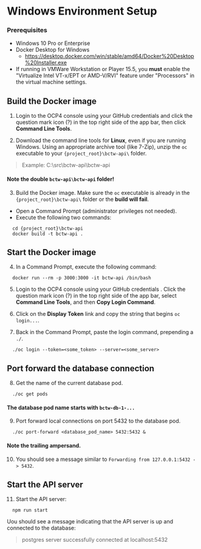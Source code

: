 # Windows Environment Setup #

### Prerequisites ###

- Windows 10 Pro or Enterprise
- Docker Desktop for Windows
  - https://desktop.docker.com/win/stable/amd64/Docker%20Desktop%20Installer.exe
- If running in VMWare Workstation or Player 15.5, you **must** enable the "Virtualize Intel VT-x/EPT or AMD-V/RVI" feature under "Processors" in the virtual machine settings.

## Build the Docker image

1. Login to the OCP4 console using your GitHub credentials and click the question mark icon (?) in the top right side of the app bar, then click **Command Line Tools**.
 
1. Download the command line tools for **Linux**, even if you are running Windows. Using an appropriate archive tool (like 7-Zip), unzip the `oc` executable to your `{project_root}\bctw-api\` folder.

> Example: C:\src\bctw-api\bctw-api

#### Note the double `bctw-api\bctw-api` folder! ####

3. Build the Docker image. Make sure the `oc` executable is already in the `{project_root}\bctw-api\` folder or the **build will fail**.
* Open a Command Prompt (administrator privileges not needed).
* Execute the following two commands:
```
  cd {project_root}\bctw-api
  docker build -t bctw-api .
```

## Start the Docker image

4. In a Command Prompt, execute the following command:
```
  docker run --rm -p 3000:3000 -it bctw-api /bin/bash
```
5. Login to the OCP4 console using your GitHub credentials . Click the question mark icon (?) in the top right side of the app bar, select **Command Line Tools**, and then **Copy Login Command**.

1. Click on the **Display Token** link and copy the string that begins `oc login...`.

1. Back in the Command Prompt, paste the login command, prepending a `./`.
```
  ./oc login --token=<some_token> --server=<some_server>
```

## Port forward the database connection

8. Get the name of the current database pod.
```
  ./oc get pods
```
#### The database pod name starts with `bctw-db-1-...` ####

9. Port forward local connections on port 5432 to the database pod. 
```
  ./oc port-forward <database_pod_name> 5432:5432 &
```
#### Note the trailing ampersand. ####

10. You should see a message similar to `Forwarding from 127.0.0.1:5432 -> 5432`.

## Start the API server

11. Start the API server:
```
  npm run start
```
Uou should see a message indicating that the API server is up and connected to the database:
> postgres server successfully connected at localhost:5432
